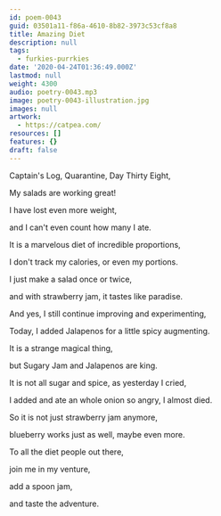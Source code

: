 ```yaml
---
id: poem-0043
guid: 03501a11-f86a-4610-8b82-3973c53cf8a8
title: Amazing Diet
description: null
tags:
  - furkies-purrkies
date: '2020-04-24T01:36:49.000Z'
lastmod: null
weight: 4300
audio: poetry-0043.mp3
image: poetry-0043-illustration.jpg
images: null
artwork:
  - https://catpea.com/
resources: []
features: {}
draft: false
---
```


Captain's Log, Quarantine, Day Thirty Eight,

My salads are working great!

I have lost even more weight,

and I can't even count how many I ate.

It is a marvelous diet of incredible proportions,

I don't track my calories, or even my portions.

I just make a salad once or twice,

and with strawberry jam, it tastes like paradise.

And yes, I still continue improving and experimenting,

Today, I added Jalapenos for a little spicy augmenting.

It is a strange magical thing,

but Sugary Jam and Jalapenos are king.

It is not all sugar and spice, as yesterday I cried,

I added and ate an whole onion so angry, I almost died.

So it is not just strawberry jam anymore,

blueberry works just as well, maybe even more.

To all the diet people out there,

join me in my venture,

add a spoon jam,

and taste the adventure.

